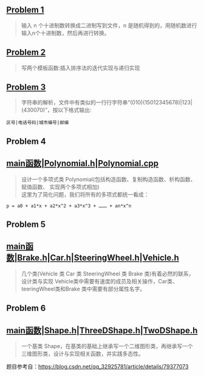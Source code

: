 ## [Problem 1](1/1.cpp)
> 输入 n 个十进制数转换成二进制写到文件，n 是随机得到的，用随机数进行输入n个十进制数，然后再进行转换。
## [Problem 2](2/2.cpp)
> 写两个模板函数:插入排序法的迭代实现与递归实现
## [Problem 3](3/3.cpp)
> 字符串的解析，文件中有类似的一行行字符串“(010)(15012345678)|123|(430070)”，按以下格式输出:

```
区号|电话号码|城市编号|邮编
```

## Problem 4 
## [main函数](4/4.cpp)|[Polynomial.h](4/Polynomial.h)|[Polynomial.cpp](4/Polynomial.cpp)
> 设计一个多项式类 Polynomial(包括构造函数、复制构造函数、析构函数、赋值函数、 实现两个多项式相加)</br>
> 这里为了简化问题，我们将所有的多项式都统一看成：
```
p = a0 + a1*x + a2*x^2 + a3*x^3 + ……… + an*x^n
```

## Problem 5 
## [main函数](5/5.cpp)|[Brake.h](5/Brake.h)|[Car.h](5/Car.h)|[SteeringWheel.h](5/SteeringWheel.h)|[Vehicle.h](5/Vehicle.h)
> 几个类(Vehicle 类 Car 类 SteeringWheel 类 Brake 类)有着必然的联系，设计类与实现
> Vehicle类中需要有速度的成员及相关操作，Car类、teeringWheel类和Brake 类中需要有部分属性名字。
## Problem 6 
## [main函数](6/6.cpp)|[Shape.h](6/Shape.h)|[ThreeDShape.h](6/ThreeDShape.h)|[TwoDShape.h](6/TwoDShape.h)
> 一个基类 Shape，在基类的基础上继承写一个二维图形类，再继承写一个三维图形类，设计与实现相关函数，并实践多态性。


题目参考自：https://blog.csdn.net/qq_32925781/article/details/79377073